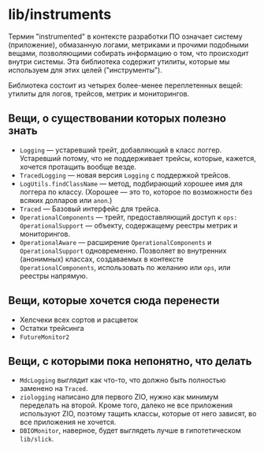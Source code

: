 # lib/instruments

Термин "instrumented" в контексте разработки ПО означает систему (приложение), обмазанную логами, метриками и прочими подобными вещами, позволяющими собирать информацию о том, что происходит внутри системы. Эта библиотека содержит утилиты, которые мы используем для этих целей ("инструменты").

Библиотека состоит из четырех более-менее переплетенных вещей: утилиты для логов, трейсов, метрик и мониторингов.

## Вещи, о существовании которых полезно знать

- `Logging` — устаревший трейт, добавляющий в класс логгер. Устаревший потому, что не поддерживает трейсы, которые, кажется, хочется протащить вообще везде.
- `TracedLogging` — новая версия `Logging` с поддержкой трейсов.
- `LogUtils.findClassName` — метод, подбирающий хорошее имя для логгера по классу. (Хорошее — это то, которое по возможности без всяких долларов или `anon`.)
- `Traced` — Базовый интерфейс для трейса.
- `OperationalComponents` — трейт, предоставляющий доступ к `ops: OperationalSupport` — объекту, содержащему реестры метрик и мониторингов.
- `OperationalAware` — расширение `OperationalComponents` и `OperationalSupport` одновременно. Позволяет во внутренних (анонимных) классах, создаваемых в контексте `OperationalComponents`, использовать по желанию или `ops`, или реестры напрямую.

## Вещи, которые хочется сюда перенести

- Хелсчеки всех сортов и расцветок
- Остатки трейсинга
- `FutureMonitor2`

## Вещи, с которыми пока непонятно, что делать

- `MdcLogging` выглядит как что-то, что должно быть полностью заменено на `Traced`.
- `ziologging` написано для первого ZIO, нужно как минимум переделать на второй. Кроме того, далеко не все приложения используют ZIO, поэтому тащить классы, которые от него зависят, во все приложения не хочется.
- `DBIOMonitor`, наверное, будет выглядеть лучше в гипотетическом `lib/slick`.
